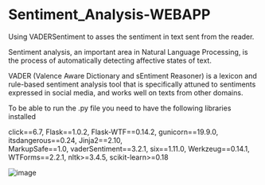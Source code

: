 # Sentiment_Analysis-WEBAPP
Using VADERSentiment to asses the sentiment in text sent from the reader.


Sentiment analysis, an important area in Natural Language Processing, is the process of automatically detecting affective states of text.

VADER (Valence Aware Dictionary and sEntiment Reasoner) is a lexicon and rule-based sentiment analysis tool that is specifically attuned 
to sentiments expressed in social media, and works well on texts from other domains.

To be able to run the .py file you need to have the following libraries installed

click==6.7, 
Flask==1.0.2, 
Flask-WTF==0.14.2, 
gunicorn==19.9.0, 
itsdangerous==0.24, 
Jinja2==2.10,   
MarkupSafe==1.0, 
vaderSentiment==3.2.1, 
six==1.11.0, 
Werkzeug==0.14.1, 
WTForms==2.2.1, 
nltk>=3.4.5, 
scikit-learn>=0.18


![image](https://user-images.githubusercontent.com/75421013/229539224-532073e0-32ec-4ff4-b551-226e127dfd62.png)
